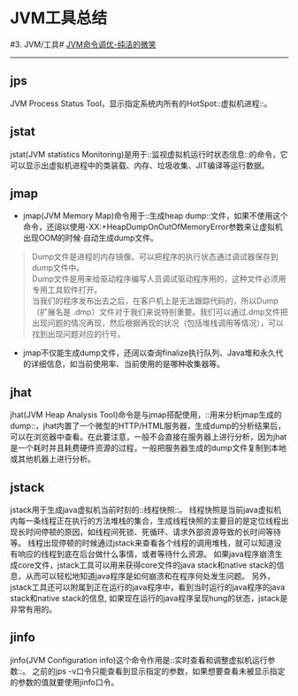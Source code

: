 # JVM工具总结
#3. JVM/工具#
[JVM命令调优-纯洁的微笑](https://mp.weixin.qq.com/s?__biz=MzI4NDY5Mjc1Mg==&mid=2247483966&idx=1&sn=dfa3375d36aa2c0c25a775522e381e62&chksm=ebf6da41dc815357e0d53c73865a23f41219e75bac5a4d510bfa31cc51594b59a20e2e4f6cb8&scene=21#wechat_redirect)
- - - -
## jps
JVM Process Status Tool，显示指定系统内所有的HotSpot::虚拟机进程::。

## jstat
jstat(JVM statistics Monitoring)是用于::监视虚拟机运行时状态信息::的命令，它可以显示出虚拟机进程中的类装载、内存、垃圾收集、JIT编译等运行数据。

## jmap
* jmap(JVM Memory Map)命令用于::生成heap dump::文件，如果不使用这个命令，还阔以使用-XX:+HeapDumpOnOutOfMemoryError参数来让虚拟机出现OOM的时候·自动生成dump文件。
> Dump文件是进程的内存镜像。可以把程序的执行状态通过调试器保存到dump文件中。  
> Dump文件是用来给驱动程序编写人员调试驱动程序用的，这种文件必须用专用工具软件打开。  
> 当我们的程序发布出去之后，在客户机上是无法跟踪代码的，所以Dump（扩展名是 .dmp）文件对于我们来说特别重要。我们可以通过.dmp文件把出现问题的情况再现，然后根据再现的状况（包括堆栈调用等情况），可以找到出现问题对应的行号。  
* jmap不仅能生成dump文件，还阔以查询finalize执行队列、Java堆和永久代的详细信息，如当前使用率、当前使用的是哪种收集器等。

## jhat
jhat(JVM Heap Analysis Tool)命令是与jmap搭配使用，::用来分析jmap生成的dump::，jhat内置了一个微型的HTTP/HTML服务器，生成dump的分析结果后，可以在浏览器中查看。在此要注意，一般不会直接在服务器上进行分析，因为jhat是一个耗时并且耗费硬件资源的过程，一般把服务器生成的dump文件复制到本地或其他机器上进行分析。

## jstack
jstack用于生成java虚拟机当前时刻的::线程快照::。
线程快照是当前java虚拟机内每一条线程正在执行的方法堆栈的集合，生成线程快照的主要目的是定位线程出现长时间停顿的原因，如线程间死锁、死循环、请求外部资源导致的长时间等待等。 线程出现停顿的时候通过jstack来查看各个线程的调用堆栈，就可以知道没有响应的线程到底在后台做什么事情，或者等待什么资源。 如果java程序崩溃生成core文件，jstack工具可以用来获得core文件的java stack和native stack的信息，从而可以轻松地知道java程序是如何崩溃和在程序何处发生问题。
另外，jstack工具还可以附属到正在运行的java程序中，看到当时运行的java程序的java stack和native stack的信息, 如果现在运行的java程序呈现hung的状态，jstack是非常有用的。

## jinfo
jinfo(JVM Configuration info)这个命令作用是::实时查看和调整虚拟机运行参数::。 之前的jps -v口令只能查看到显示指定的参数，如果想要查看未被显示指定的参数的值就要使用jinfo口令。
